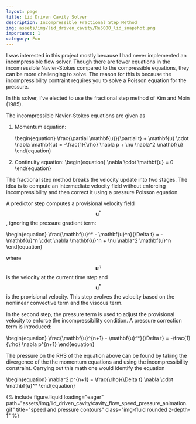 ```yaml
---
layout: page
title: Lid Driven Cavity Solver
description: Incompressible Fractional Step Method 
img: assets/img/lid_driven_cavity/Re5000_lid_snapshot.png
importance: 1
category: Fun
---
```


I was interested in this project mostly because I had never implemented an incompressible flow solver. Though there are fewer equations in the incomressible Navier-Stokes compared to the compressible equations, they can be more challenging to solve. The reason for this is because the incompressibility contraint requires you to solve a Poisson equation for the pressure. 

In this solver, I've elected to use the fractional step method of Kim and Moin (1985). 

The incompressible Navier-Stokes equations are given as 

1.	Momentum equation:

    \begin{equation}
        \frac{\partial \mathbf{u}}{\partial t} + \mathbf{u} \cdot \nabla \mathbf{u} = -\frac{1}{\rho} \nabla p + \nu \nabla^2 \mathbf{u}
    \end{equation}

2. Continuity equation:
    \begin{equation}
        \nabla \cdot \mathbf{u} = 0
    \end{equation}

The fractional step method breaks the velocity update into two stages. The idea is to compute an intermediate velocity field without enforcing incompressibility and then correct it using a pressure Poisson equation.

A predictor step computes a provisional velocity field $$\mathbf{u}^*$$, ignoring the pressure gradient term:

\begin{equation}
\frac{\mathbf{u}^* - \mathbf{u}^n}{\Delta t} = -\mathbf{u}^n \cdot \nabla \mathbf{u}^n + \nu \nabla^2 \mathbf{u}^n
\end{equation}

where $$\mathbf{u}^n$$ is the velocity at the current time step and $$\mathbf{u}^*$$ is the provisional velocity. This step evolves the velocity based on the nonlinear convective term and the viscous term.

In the second step, the pressure term is used to adjust the provisional velocity to enforce the incompressibility condition. A pressure correction term is introduced:

\begin{equation}
\frac{\mathbf{u}^{n+1} - \mathbf{u}^*}{\Delta t} = -\frac{1}{\rho} \nabla p^{n+1}
\end{equation}

The pressure on the RHS of the equation above can be found by taking the divergence of the the momentum equations and using the incompressibility constraint. Carrying out this math one would identify the equation

\begin{equation}
\nabla^2 p^{n+1} = \frac{\rho}{\Delta t} \nabla \cdot \mathbf{u}^*
\end{equation}

<div class="row">
    <div class="col-sm mt-3 mt-md-0">
        {% include figure.liquid loading="eager" path="assets/img/lid_driven_cavity/cavity_flow_speed_pressure_animation.gif" title="speed and pressure contours" class="img-fluid rounded z-depth-1" %}
    </div>
</div>
